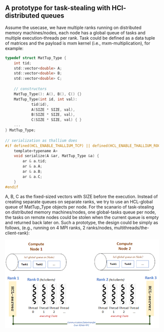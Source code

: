 ## A prototype for task-stealing with HCl-distributed queues
Assume the usecase, we have multiple ranks running on distributed memory machines/nodes, each node has a global queue of tasks and multiple execution-threads per rank. Task could be defined as a data tuple of matrices and the payload is mxm kernel (i.e., mxm-multiplication), for example:
```C
typedef struct MatTup_Type {
    int tid;
    std::vector<double> A;
    std::vector<double> B;
    std::vector<double> C;

    // constructors
    MatTup_Type(): A(), B(), C() {}
    MatTup_Type(int id, int val):
            tid(id),
            A(SIZE * SIZE, val),
            B(SIZE * SIZE, val),
            C(SIZE * SIZE, val) { }
    ...
} MatTup_Type;

// serialization as thallium does
#if defined(HCL_ENABLE_THALLIUM_TCP) || defined(HCL_ENABLE_THALLIUM_ROCE)
    template<typename A>
    void serialize(A &ar, MatTup_Type &a) {
        ar & a.tid;
        ar & a.A;
        ar & a.B;
        ar & a.C;
    }
#endif
```
A, B, C as the fixed-sized vectors with SIZE before the execution. Instead of creating separate queues on separate ranks, we try to use an HCL-global queue of MatTup_Type objects per node. For the scanario of task-stealing on distributed memory machines/nodes, one global-tasks queue per node, the tasks on remote nodes could be stolen when the current queue is empty and returned back later on. Such a prototype, the design could be simply as follows, (e.g., running on 4 MPI ranks, 2 ranks/nodes, multithreads/the-client-rank):

<p align="left">
  <img src="./figures/hcl_queue_with_task_stealing_design.png" alt="An example with task-queues" width="700">
</p>